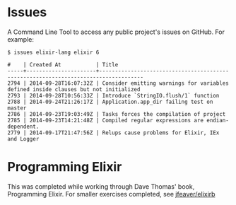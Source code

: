 Issues
======

A Command Line Tool to access any public project's issues on GitHub. For example:

    $ issues elixir-lang elixir 6

    #    | Created At           | Title
    -----+----------------------+------------------------------------------------------------------------------------
    2794 | 2014-09-28T16:07:32Z | Consider emitting warnings for variables defined inside clauses but not initialized
    2793 | 2014-09-28T10:56:33Z | Introduce `StringIO.flush/1` function
    2788 | 2014-09-24T21:26:17Z | Application.app_dir failing test on master
    2786 | 2014-09-23T19:03:49Z | Tasks forces the compilation of project
    2785 | 2014-09-23T14:21:48Z | Compiled regular expressions are endian-dependent.
    2779 | 2014-09-17T21:47:56Z | Relups cause problems for Elixir, IEx and Logger

Programming Elixir
==================

This was completed while working through Dave Thomas' book, Programming Elixir.  For smaller exercises completed, see [jfeaver/elixirb](https://github.com/jfeaver/elixirb)
